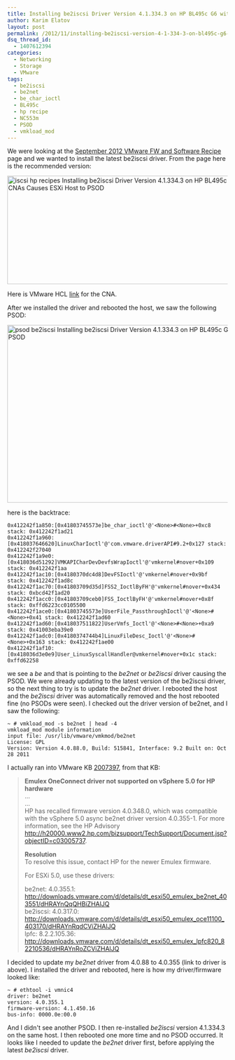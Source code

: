 ```yaml
---
title: Installing be2iscsi Driver Version 4.1.334.3 on HP BL495c G6 with NC553m CNAs Causes ESXi Host to PSOD
author: Karim Elatov
layout: post
permalink: /2012/11/installing-be2iscsi-version-4-1-334-3-on-bl495c-g6-for-nc553m-cnas-causes-esxi-host-to-psod/
dsq_thread_id:
  - 1407612394
categories:
  - Networking
  - Storage
  - VMware
tags:
  - be2iscsi
  - be2net
  - be_char_ioctl
  - BL495c
  - hp recipe
  - NC553m
  - PSOD
  - vmkload_mod
---
```

We were looking at the <a href="http://vibsdepot.hp.com/hpq/recipes/September2012VMwareRecipe2.0.pdf" onclick="javascript:_gaq.push(['_trackEvent','download','http://vibsdepot.hp.com/hpq/recipes/September2012VMwareRecipe2.0.pdf']);">September 2012 VMware FW and Software Recipe</a> page and we wanted to install the latest be2iscsi driver. From the page here is the recommended version:

<a href="http://virtuallyhyper.com/wp-content/uploads/2012/11/iscsi_hp_recipes.png" onclick="javascript:_gaq.push(['_trackEvent','outbound-article','http://virtuallyhyper.com/wp-content/uploads/2012/11/iscsi_hp_recipes.png']);"><img src="http://virtuallyhyper.com/wp-content/uploads/2012/11/iscsi_hp_recipes.png" alt="iscsi hp recipes Installing be2iscsi Driver Version 4.1.334.3 on HP BL495c G6 with NC553m CNAs Causes ESXi Host to PSOD" title="iscsi_hp_recipes" width="650" height="247" class="alignnone size-full wp-image-4747" /></a>

Here is VMware HCL <a href="http://www.vmware.com/resources/compatibility/detail.php?deviceCategory=io&#038;productid=19645&#038;deviceCategory=io&#038;keyword=nc553m&#038;page=1&#038;display_interval=10&#038;sortColumn=Partner&#038;sortOrder=Asc" onclick="javascript:_gaq.push(['_trackEvent','outbound-article','http://www.vmware.com/resources/compatibility/detail.php?deviceCategory=io&productid=19645&deviceCategory=io&keyword=nc553m&page=1&display_interval=10&sortColumn=Partner&sortOrder=Asc']);">link</a> for the CNA. 

After we installed the driver and rebooted the host, we saw the following PSOD:

<a href="http://virtuallyhyper.com/wp-content/uploads/2012/11/psod_be2iscsi.png" onclick="javascript:_gaq.push(['_trackEvent','outbound-article','http://virtuallyhyper.com/wp-content/uploads/2012/11/psod_be2iscsi.png']);"><img src="http://virtuallyhyper.com/wp-content/uploads/2012/11/psod_be2iscsi.png" alt="psod be2iscsi Installing be2iscsi Driver Version 4.1.334.3 on HP BL495c G6 with NC553m CNAs Causes ESXi Host to PSOD" title="psod_be2iscsi" width="791" height="405" class="alignnone size-full wp-image-4740" /></a>

here is the backtrace:

	  
	0x412242f1a850:[0x41803745573e]be_char_ioctl'@'<None>#<None>+0xc8 stack: 0x412242f1ad21  
	0x412242f1a960:[0x418037646620]LinuxCharIoctl'@'com.vmware.driverAPI#9.2+0x127 stack: 0x412242f27040  
	0x412242f1a9e0:[0x418036d51292]VMKAPICharDevDevfsWrapIoctl'@'vmkernel#nover+0x109 stack: 0x412242f1aa  
	0x412242f1ac10:[0x4180370dc4d8]DevFSIoctl'@'vmkernel#nover+0x9bf stack: 0x412242f1ad8c  
	0x412242f1ac70:[0x41803709d35d]FSS2_IoctlByFH'@'vmkernel#nover+0x434 stack: 0xbcd42f1ad20  
	0x412242f1acc0:[0x41803709ceb0]FSS_IoctlByFH'@'vmkernel#nover+0x8f stack: 0xffd6223cc0105500  
	0x412242f1ace0:[0x41803745573e]UserFile_PassthroughIoctl'@'<None>#<None>+0x41 stack: 0x412242f1ad60  
	0x412242f1ad60:[0x418037511822]UserVmfs_Ioctl'@'<None>#<None>+0xa9 stack: 0x41003eba39e0  
	0x412242f1adc0:[0x4180374744b4]LinuxFileDesc_Ioctl'@'<None>#<None>+0x163 stack: 0x412242f1ae00  
	0x412242f1af10:[0x418036d3e0e9]User_LinuxSyscallHandler@vmkernel#nover+0x1c stack: 0xffd62258  
	

we see a *be* and that is pointing to the *be2net* or *be2iscsi* driver causing the PSOD. We were already updating to the latest version of the be2iscsi driver, so the next thing to try is to update the *be2net* driver. I rebooted the host and the *be2iscsi* driver was automatically removed and the host rebooted fine (no PSODs were seen). I checked out the driver version of be2net, and I saw the following:

	  
	~ # vmkload_mod -s be2net | head -4  
	vmkload_mod module information  
	input file: /usr/lib/vmware/vmkmod/be2net  
	License: GPL  
	Version: Version 4.0.88.0, Build: 515841, Interface: 9.2 Built on: Oct 28 2011  
	

I actually ran into VMware KB <a href="http://kb.vmware.com/kb/2007397" onclick="javascript:_gaq.push(['_trackEvent','outbound-article','http://kb.vmware.com/kb/2007397']);">2007397</a>, from that KB:

> **Emulex OneConnect driver not supported on vSphere 5.0 for HP hardware**  
> ...  
> ...  
> HP has recalled firmware version 4.0.348.0, which was compatible with the vSphere 5.0 async be2net driver version 4.0.355-1. For more information, see the HP Advisory http://h20000.www2.hp.com/bizsupport/TechSupport/Document.jsp?objectID=c03005737.
> 
> **Resolution**  
> To resolve this issue, contact HP for the newer Emulex firmware.
> 
> For ESXi 5.0, use these drivers:
> 
> be2net: 4.0.355.1: http://downloads.vmware.com/d/details/dt_esxi50_emulex_be2net_403551/dHRAYnQqQHBiZHAlJQ  
> be2iscsi: 4.0.317.0: http://downloads.vmware.com/d/details/dt_esxi50_emulex_oce11100_403170/dHRAYnRqdCViZHAlJQ  
> lpfc: 8.2.2.105.36: http://downloads.vmware.com/d/details/dt_esxi50_emulex_lpfc820_82210536/dHRAYnRoZCViZHAlJQ 

I decided to update my *be2net* driver from 4.0.88 to 4.0.355 (link to driver is above). I installed the driver and rebooted, here is how my driver/firmware looked like:

	  
	~ # ethtool -i vmnic4  
	driver: be2net  
	version: 4.0.355.1  
	firmware-version: 4.1.450.16  
	bus-info: 0000.0e:00.0  
	

And I didn't see another PSOD. I then re-installed *be2iscsi* version 4.1.334.3 on the same host. I then rebooted one more time and no PSOD occurred. It looks like I needed to update the *be2net* driver first, before applying the latest *be2iscsi* driver.


